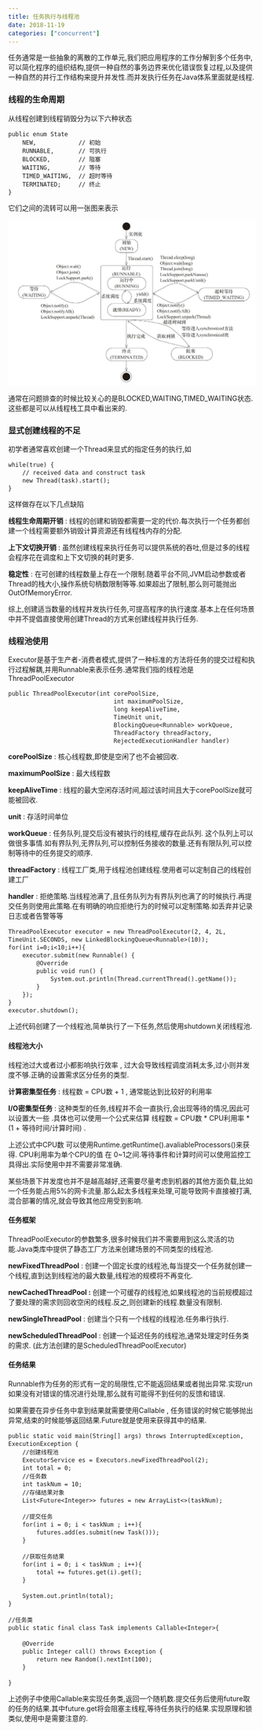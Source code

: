 ```yaml
---
title: 任务执行与线程池
date: 2018-11-19
categories: ["concurrent"]
---
```

任务通常是一些抽象的离散的工作单元,我们把应用程序的工作分解到多个任务中,可以简化程序的组织结构,提供一种自然的事务边界来优化错误恢复过程,以及提供一种自然的并行工作结构来提升并发性.而并发执行任务在Java体系里面就是线程.
<!--more-->

###  线程的生命周期

从线程创建到线程销毁分为以下六种状态

```
public enum State
	NEW,			// 初始
	RUNNABLE,		// 可执行
	BLOCKED,		// 阻塞
	WAITING,		// 等待
	TIMED_WAITING,	// 超时等待
	TERMINATED;		// 终止
}
```

它们之间的流转可以用一张图来表示

![](thread_state.jpg)



通常在问题排查的时候比较关心的是BLOCKED,WAITING,TIMED_WAITING状态.这些都是可以从线程栈工具中看出来的.

### 显式创建线程的不足

初学者通常喜欢创建一个Thread来显式的指定任务的执行,如

```
while(true) {
	// received data and construct task
	new Thread(task).start();
}
```

这样做存在以下几点缺陷

**线程生命周期开销** : 线程的创建和销毁都需要一定的代价.每次执行一个任务都创建一个线程需要额外销毁计算资源还有线程栈内存的分配.

**上下文切换开销** : 虽然创建线程来执行任务可以提供系统的吞吐,但是过多的线程会程序花在调度和上下文切换的耗时更多.

**稳定性** : 在可创建的线程数量上存在一个限制.随着平台不同,JVM启动参数或者Thread的栈大小,操作系统句柄数限制等等.如果超出了限制,那么则可能抛出OutOfMemoryError.



综上,创建适当数量的线程并发执行任务,可提高程序的执行速度.基本上在任何场景中并不提倡直接使用创建Thread的方式来创建线程并执行任务.

### 线程池使用

Executor是基于生产者-消费者模式,提供了一种标准的方法将任务的提交过程和执行过程解耦,并用Runnable来表示任务.通常我们指的线程池是 ThreadPoolExecutor

```
public ThreadPoolExecutor(int corePoolSize,
                              int maximumPoolSize,
                              long keepAliveTime,
                              TimeUnit unit,
                              BlockingQueue<Runnable> workQueue,
                              ThreadFactory threadFactory,
                              RejectedExecutionHandler handler)
```

**corePoolSize** : 核心线程数,即使是空闲了也不会被回收.

**maximumPoolSize** : 最大线程数

**keepAliveTime** : 线程的最大空闲存活时间,超过该时间且大于corePoolSize就可能被回收.

**unit** : 存活时间单位

**workQueue** : 任务队列,提交后没有被执行的线程,缓存在此队列. 这个队列上可以做很多事情.如有界队列,无界队列,可以控制任务接收的数量.还有有限队列,可以控制等待中的任务提交的顺序.

**threadFactory** : 线程工厂类,用于线程池创建线程.使用者可以定制自己的线程创建工厂

**handler** : 拒绝策略.当线程池满了,且任务队列为有界队列也满了的时候执行.再提交任务则使用此策略.在有明确的响应拒绝行为的时候可以定制策略.如丢弃并记录日志或者告警等等

```
ThreadPoolExecutor executor = new ThreadPoolExecutor(2, 4, 2L, TimeUnit.SECONDS, new LinkedBlockingQueue<Runnable>(10));
for(int i=0;i<10;i++){
	executor.submit(new Runnable() {
		@Override
		public void run() {
			System.out.println(Thread.currentThread().getName());
		}
	});
}
executor.shutdown();
```

上述代码创建了一个线程池,简单执行了一下任务,然后使用shutdown关闭线程池.

#### 线程池大小

线程池过大或者过小都影响执行效率 , 过大会导致线程调度消耗太多,过小则并发度不够.正确的设置需求区分任务的类型.

**计算密集型任务** :  线程数 = CPU数 + 1 , 通常能达到比较好的利用率

**I/O密集型任务** : 这种类型的任务,线程并不会一直执行,会出现等待的情况,因此可以设置大一些 .具体也可以使用一个公式来估算   线程数 = CPU数 * CPU利用率 * (1 +  等待时间/计算时间) . 

上述公式中CPU数 可以使用Runtime.getRuntime().avaliableProcessors()来获得. CPU利用率为单个CPU的值 在 0~1之间.等待事件和计算时间可以使用监控工具得出.实际使用中并不需要非常准确.

某些场景下并发度也并不是越高越好,还需要尽量考虑到机器的其他方面负载,比如一个任务能占用5%的网卡流量.那么起太多线程来处理,可能导致网卡直接被打满,混合部署的情况,就会导致其他应用受到影响.

#### 任务框架

ThreadPoolExecutor的参数繁多,很多时候我们并不需要用到这么灵活的功能.Java类库中提供了静态工厂方法来创建场景的不同类型的线程池.

**newFixedThreadPool** : 创建一个固定长度的线程池,每当提交一个任务就创建一个线程,直到达到线程池的最大数量,线程池的规模将不再变化.

**newCachedThreadPool :** 创建一个可缓存的线程池,如果线程池的当前规模超过了要处理的需求则回收空闲的线程.反之,则创建新的线程.数量没有限制.

**newSingleThreadPool** : 创建当个只有一个线程的线程池.任务串行执行.

**newScheduledThreadPool** : 创建一个延迟任务的线程池,通常处理定时任务类的需求. (此方法创建的是ScheduledThreadPoolExecutor)

#### 任务结果

Runnable作为任务的形式有一定的局限性,它不能返回结果或者抛出异常.实现run如果没有对错误的情况进行处理,那么就有可能得不到任何的反馈和错误.

如果需要在异步任务中拿到结果就需要使用Callable , 任务错误的时候它能够抛出异常,结束的时候能够返回结果.Future就是使用来获得其中的结果.

```
public static void main(String[] args) throws InterruptedException, ExecutionException {
	//创建线程池
	ExecutorService es = Executors.newFixedThreadPool(2);
	int total = 0;
	//任务数
	int taskNum = 10;
	//存储结果对象
	List<Future<Integer>> futures = new ArrayList<>(taskNum);
	
	//提交任务
	for(int i = 0; i < taskNum ; i++){
		futures.add(es.submit(new Task()));
	}
	
	//获取任务结果
	for(int i = 0; i < taskNum ; i++){
		total += futures.get(i).get();
	}
	
	System.out.println(total);
}

//任务类
public static final class Task implements Callable<Integer>{

	@Override
	public Integer call() throws Exception {
		return new Random().nextInt(100);
	}
	
}
```

上述例子中使用Callable来实现任务类,返回一个随机数.提交任务后使用future取的任务的结果.其中future.get将会阻塞主线程,等待任务执行的结果.实现原理和锁类似,使用中是需要注意的.